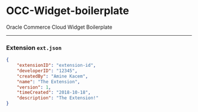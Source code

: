 # OCC-Widget-boilerplate
Oracle Commerce Cloud  Widget Boilerplate

___

### Extension **`ext.json`**

```json
{
    "extensionID": "extension-id",
    "developerID": "12345",
    "createdBy": "Amine Kacem",
    "name": "The Extension",
    "version": 1,
    "timeCreated": "2018-10-18",
    "description": "The Extension!"
}
```
